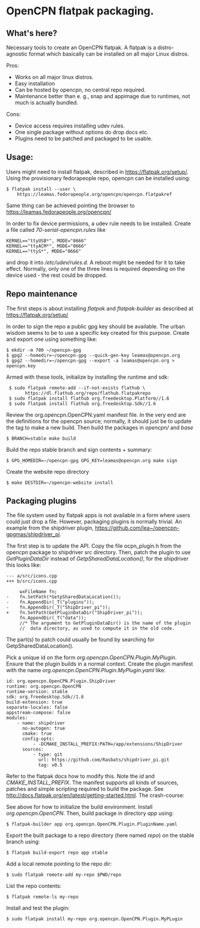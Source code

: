 OpenCPN flatpak packaging.
==========================

What's here?
------------
Necessary tools to create an OpenCPN flatpak. A flatpak is a distro-agnostic 
format which basically can be installed on all major Linux distros. 

Pros:
  
  - Works on all major linux distros.
  - Easy installation
  - Can be hosted by opencpn, no central repo required.
  - Maintenance better than e. g., snap and appimage due to runtimes, not
    much is actually bundled.

Cons:

  - Device access requires installing udev rules.
  - One single package without options do drop docs etc.
  - Plugins need to be patched and packaged to be usable.


Usage:
------

Users might need to install flatpak, described in https://flatpak.org/setup/.
Using the provisionary fedorapeople repo, opencpn can be installed using: 

    $ flatpak install --user \
        https://leamas.fedorapeople.org/opencpn/opencpn.flatpakref

Same thing can be achieved pointing the browser to 
https://leamas.fedorapeople.org/opencpn/

In order to fix device permissions, a udev rule needs to be installed. Create
a file called *70-serial-opencpn.rules* like

    KERNEL=="ttyUSB*", MODE="0666"
    KERNEL=="ttyACM*", MODE="0666"
    KERNEL=="ttyS*", MODE="0666"

and drop it into */etc/udev/rules.d*. A reboot might be needed for it to 
take effect. Normally, only one of the three lines is required depending
on the device used - the rest could be dropped.


Repo maintenance
----------------

The first steps is about installing *flatpak* and *flatpak-builder* as
described at https://flatpak.org/setup/

In order to sign the repo a public gpg key should be available. The
urban wisdom seems to be to use a specific key created for this purpose.
Create and export one using something like:

    $ mkdir -m 700 ~/opencpn-gpg
    $ gpg2 --homedir=~/opencpn-gpg --quick-gen-key leamas@opencpn.org
    $ gpg2 --homedir=~/opencpn-gpg --export -a leamas@opencpn.org > opencpn.key


Armed with these tools, initialize by installing the runtime and sdk:

     $ sudo flatpak remote-add --if-not-exists flathub \
           https://dl.flathub.org/repo/flathub.flatpakrepo
     $ sudo flatpak install flathub org.freedesktop.Platform//1.6
     $ sudo flatpak install flathub org.freedesktop.Sdk//1.6

Review the org.opencpn.OpenCPN.yaml manifest file. In the very end
are the definitions for the opencpn source; normally, it should just be
to update the tag to make a new build. Then build the packages in *opencpn/*
and *base*

    $ BRANCH=stable make build

Build the repo stable branch and sign contents + summary:

    $ GPG_HOMEDIR=~/opencpn-gpg GPG_KEY=leamas@opencpn.org make sign

Create the website repo directory 

    $ make DESTDIR=~/opencpn-website install


Packaging plugins
-----------------

The file system used by flatpak apps is not available in a form where
users could just drop a file. However, packaging plugins is normally 
trivial. An example from the shipdriver plugin, 
https://github.com/lea~/opencpn-gpgmas/shipdriver_pi.

The first step is to update the API. Copy the file ocpn_plugin.h
from the opencpn package to shipdriver src directory. Then, patch
the plugin to use *GetPluginDataDir* instead of *GetpSharedDataLocation()*,
for  the shipdriver this looks like:

    --- a/src/icons.cpp
    +++ b/src/icons.cpp

         wxFileName fn;
    -    fn.SetPath(*GetpSharedDataLocation());
    -    fn.AppendDir(_T("plugins"));
    -    fn.AppendDir(_T("ShipDriver_pi"));
    +    fn.SetPath(GetPluginDataDir("ShipDriver_pi"));
         fn.AppendDir(_T("data"));
         //* The argument to GetPluginDataDir() is the name of the plugin
         //  data directory, as used to compute it in the old code.
 
The part(s) to patch could usually be found by searching for
GetpSharedDataLocation(). 

Pick a unique id on the form *org.opencpn.OpenCPN.Plugin.MyPlugin*. Ensure 
that the plugin builds in a normal context. Create the plugin manifest with 
the name *org.opencpn.OpenCPN.Plugin.MyPlugin.yaml* like:

    id: org.opencpn.OpenCPN.Plugin.ShipDriver
    runtime: org.opencpn.OpenCPN
    runtime-version: stable
    sdk: org.freedesktop.Sdk//1.6
    build-extension: true
    separate-locales: false
    appstream-compose: false
    modules: 
        - name: shipdriver
          no-autogen: true
          cmake: true
          config-opts: 
              - -DCMAKE_INSTALL_PREFIX:PATH=/app/extensions/ShipDriver
          sources: 
              - type: git
                url: https://github.com/Rasbats/shipdriver_pi.git
                tag: v0.5

Refer to the flatpak docs how to modify this. Note the *id* and 
*CMAKE_INSTALL_PREFIX*. The manifest supports all kinds of sources, patches 
and simple scripting required to build the package.  See
http://docs.flatpak.org/en/latest/getting-started.html. The crash-course:

See above for how to initialize the build environment. Install 
*org.opencpn.OpenCPN*. Then, build package in directory *app* using:

    $ flatpak-builder app org.opencpn.OpenCPN.Plugin.PluginName.yaml

Export the built package to a repo directory (here named *repo*) on the stable 
branch using:

    $ flatpak build-export repo app stable

Add a local remote pointing to the repo dir:

    $ sudo flatpak remote-add my-repo $PWD/repo

List the repo contents:

    $ flatpak remote-ls my-repo

Install and test the plugin:

    $ sudo flatpak install my-repo org.opencpn.OpenCPN.Plugin.MyPLugin
